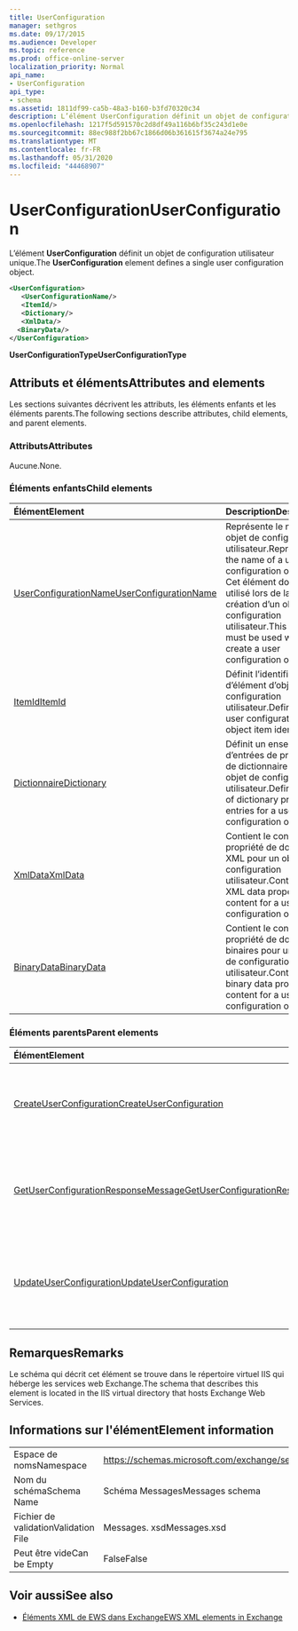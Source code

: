 ```yaml
---
title: UserConfiguration
manager: sethgros
ms.date: 09/17/2015
ms.audience: Developer
ms.topic: reference
ms.prod: office-online-server
localization_priority: Normal
api_name:
- UserConfiguration
api_type:
- schema
ms.assetid: 1811df99-ca5b-48a3-b160-b3fd70320c34
description: L’élément UserConfiguration définit un objet de configuration utilisateur unique.
ms.openlocfilehash: 1217f5d591570c2d8df49a116b6bf35c243d1e0e
ms.sourcegitcommit: 88ec988f2bb67c1866d06b361615f3674a24e795
ms.translationtype: MT
ms.contentlocale: fr-FR
ms.lasthandoff: 05/31/2020
ms.locfileid: "44468907"
---
```

# <a name="userconfiguration"></a><span data-ttu-id="d1a82-103">UserConfiguration</span><span class="sxs-lookup"><span data-stu-id="d1a82-103">UserConfiguration</span></span>

<span data-ttu-id="d1a82-104">L’élément **UserConfiguration** définit un objet de configuration utilisateur unique.</span><span class="sxs-lookup"><span data-stu-id="d1a82-104">The **UserConfiguration** element defines a single user configuration object.</span></span> 
  
```XML
<UserConfiguration>
   <UserConfigurationName/>
   <ItemId/>
   <Dictionary/>
   <XmlData/>
  <BinaryData/>
</UserConfiguration>
```

 <span data-ttu-id="d1a82-105">**UserConfigurationType**</span><span class="sxs-lookup"><span data-stu-id="d1a82-105">**UserConfigurationType**</span></span>
## <a name="attributes-and-elements"></a><span data-ttu-id="d1a82-106">Attributs et éléments</span><span class="sxs-lookup"><span data-stu-id="d1a82-106">Attributes and elements</span></span>

<span data-ttu-id="d1a82-107">Les sections suivantes décrivent les attributs, les éléments enfants et les éléments parents.</span><span class="sxs-lookup"><span data-stu-id="d1a82-107">The following sections describe attributes, child elements, and parent elements.</span></span>
  
### <a name="attributes"></a><span data-ttu-id="d1a82-108">Attributs</span><span class="sxs-lookup"><span data-stu-id="d1a82-108">Attributes</span></span>

<span data-ttu-id="d1a82-109">Aucune.</span><span class="sxs-lookup"><span data-stu-id="d1a82-109">None.</span></span>
  
### <a name="child-elements"></a><span data-ttu-id="d1a82-110">Éléments enfants</span><span class="sxs-lookup"><span data-stu-id="d1a82-110">Child elements</span></span>

|<span data-ttu-id="d1a82-111">**Élément**</span><span class="sxs-lookup"><span data-stu-id="d1a82-111">**Element**</span></span>|<span data-ttu-id="d1a82-112">**Description**</span><span class="sxs-lookup"><span data-stu-id="d1a82-112">**Description**</span></span>|
|:-----|:-----|
|[<span data-ttu-id="d1a82-113">UserConfigurationName</span><span class="sxs-lookup"><span data-stu-id="d1a82-113">UserConfigurationName</span></span>](userconfigurationname.md) <br/> |<span data-ttu-id="d1a82-114">Représente le nom d’un objet de configuration utilisateur.</span><span class="sxs-lookup"><span data-stu-id="d1a82-114">Represents the name of a user configuration object.</span></span> <span data-ttu-id="d1a82-115">Cet élément doit être utilisé lors de la création d’un objet de configuration utilisateur.</span><span class="sxs-lookup"><span data-stu-id="d1a82-115">This element must be used when you create a user configuration object.</span></span>  <br/> |
|[<span data-ttu-id="d1a82-116">ItemId</span><span class="sxs-lookup"><span data-stu-id="d1a82-116">ItemId</span></span>](itemid.md) <br/> |<span data-ttu-id="d1a82-117">Définit l’identificateur d’élément d’objet de configuration utilisateur.</span><span class="sxs-lookup"><span data-stu-id="d1a82-117">Defines the user configuration object item identifier.</span></span>  <br/> |
|[<span data-ttu-id="d1a82-118">Dictionnaire</span><span class="sxs-lookup"><span data-stu-id="d1a82-118">Dictionary</span></span>](dictionary.md) <br/> |<span data-ttu-id="d1a82-119">Définit un ensemble d’entrées de propriété de dictionnaire pour un objet de configuration utilisateur.</span><span class="sxs-lookup"><span data-stu-id="d1a82-119">Defines a set of dictionary property entries for a user configuration object.</span></span>  <br/> |
|[<span data-ttu-id="d1a82-120">XmlData</span><span class="sxs-lookup"><span data-stu-id="d1a82-120">XmlData</span></span>](xmldata.md) <br/> |<span data-ttu-id="d1a82-121">Contient le contenu de propriété de données XML pour un objet de configuration utilisateur.</span><span class="sxs-lookup"><span data-stu-id="d1a82-121">Contains XML data property content for a user configuration object.</span></span>  <br/> |
|[<span data-ttu-id="d1a82-122">BinaryData</span><span class="sxs-lookup"><span data-stu-id="d1a82-122">BinaryData</span></span>](binarydata.md) <br/> |<span data-ttu-id="d1a82-123">Contient le contenu de propriété de données binaires pour un objet de configuration utilisateur.</span><span class="sxs-lookup"><span data-stu-id="d1a82-123">Contains binary data property content for a user configuration object.</span></span>  <br/> |
   
### <a name="parent-elements"></a><span data-ttu-id="d1a82-124">Éléments parents</span><span class="sxs-lookup"><span data-stu-id="d1a82-124">Parent elements</span></span>

|<span data-ttu-id="d1a82-125">**Élément**</span><span class="sxs-lookup"><span data-stu-id="d1a82-125">**Element**</span></span>|<span data-ttu-id="d1a82-126">**Description**</span><span class="sxs-lookup"><span data-stu-id="d1a82-126">**Description**</span></span>|
|:-----|:-----|
|[<span data-ttu-id="d1a82-127">CreateUserConfiguration</span><span class="sxs-lookup"><span data-stu-id="d1a82-127">CreateUserConfiguration</span></span>](createuserconfiguration.md) <br/> |<span data-ttu-id="d1a82-128">Représente une demande de création d’un objet de configuration utilisateur.</span><span class="sxs-lookup"><span data-stu-id="d1a82-128">Represents a request to create a user configuration object.</span></span>  <br/> |
|[<span data-ttu-id="d1a82-129">GetUserConfigurationResponseMessage</span><span class="sxs-lookup"><span data-stu-id="d1a82-129">GetUserConfigurationResponseMessage</span></span>](getuserconfigurationresponsemessage.md) <br/> |<span data-ttu-id="d1a82-130">Représente une réponse qui retourne un objet de configuration utilisateur.</span><span class="sxs-lookup"><span data-stu-id="d1a82-130">Represents a response that returns a user configuration object.</span></span>  <br/> |
|[<span data-ttu-id="d1a82-131">UpdateUserConfiguration</span><span class="sxs-lookup"><span data-stu-id="d1a82-131">UpdateUserConfiguration</span></span>](updateuserconfiguration.md) <br/> |<span data-ttu-id="d1a82-132">Représente une demande de mise à jour d’un objet de configuration utilisateur.</span><span class="sxs-lookup"><span data-stu-id="d1a82-132">Represents a request to update a user configuration object.</span></span>  <br/> |
   
## <a name="remarks"></a><span data-ttu-id="d1a82-133">Remarques</span><span class="sxs-lookup"><span data-stu-id="d1a82-133">Remarks</span></span>

<span data-ttu-id="d1a82-134">Le schéma qui décrit cet élément se trouve dans le répertoire virtuel IIS qui héberge les services web Exchange.</span><span class="sxs-lookup"><span data-stu-id="d1a82-134">The schema that describes this element is located in the IIS virtual directory that hosts Exchange Web Services.</span></span>
  
## <a name="element-information"></a><span data-ttu-id="d1a82-135">Informations sur l'élément</span><span class="sxs-lookup"><span data-stu-id="d1a82-135">Element information</span></span>

|||
|:-----|:-----|
|<span data-ttu-id="d1a82-136">Espace de noms</span><span class="sxs-lookup"><span data-stu-id="d1a82-136">Namespace</span></span>  <br/> |https://schemas.microsoft.com/exchange/services/2006/messages  <br/> |
|<span data-ttu-id="d1a82-137">Nom du schéma</span><span class="sxs-lookup"><span data-stu-id="d1a82-137">Schema Name</span></span>  <br/> |<span data-ttu-id="d1a82-138">Schéma Messages</span><span class="sxs-lookup"><span data-stu-id="d1a82-138">Messages schema</span></span>  <br/> |
|<span data-ttu-id="d1a82-139">Fichier de validation</span><span class="sxs-lookup"><span data-stu-id="d1a82-139">Validation File</span></span>  <br/> |<span data-ttu-id="d1a82-140">Messages. xsd</span><span class="sxs-lookup"><span data-stu-id="d1a82-140">Messages.xsd</span></span>  <br/> |
|<span data-ttu-id="d1a82-141">Peut être vide</span><span class="sxs-lookup"><span data-stu-id="d1a82-141">Can be Empty</span></span>  <br/> |<span data-ttu-id="d1a82-142">False</span><span class="sxs-lookup"><span data-stu-id="d1a82-142">False</span></span>  <br/> |
   
## <a name="see-also"></a><span data-ttu-id="d1a82-143">Voir aussi</span><span class="sxs-lookup"><span data-stu-id="d1a82-143">See also</span></span>



- [<span data-ttu-id="d1a82-144">Éléments XML de EWS dans Exchange</span><span class="sxs-lookup"><span data-stu-id="d1a82-144">EWS XML elements in Exchange</span></span>](ews-xml-elements-in-exchange.md)

